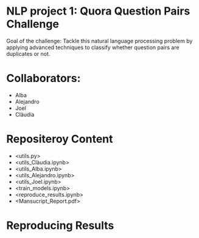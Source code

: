 # NLP project 1: Quora Question Pairs Challenge

Goal of the challenge:
Tackle this natural language processing problem by applying advanced techniques to classify whether question pairs are duplicates or not.

# Collaborators:
- Alba
- Alejandro
- Joel
- Clàudia

# Repositeroy Content 
- <utils.py>
- <utils_Clàudia.ipynb>
- <utils_Alba.ipynb>
- <utils_Alejandro.ipynb>
- <utils_Joel.ipynb>
- <train_models.ipynb>
- <reproduce_results.ipynb>
- <Mansucript_Report.pdf>

# Reproducing Results
